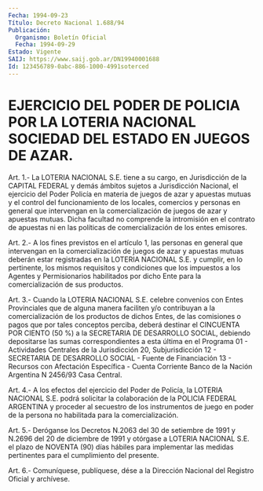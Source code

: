 ```yaml
---
Fecha: 1994-09-23
Título: Decreto Nacional 1.688/94
Publicación:
  Organismo: Boletín Oficial
  Fecha: 1994-09-29
Estado: Vigente
SAIJ: https://www.saij.gob.ar/DN19940001688
Id: 123456789-0abc-886-1000-4991soterced
---
```

# EJERCICIO DEL PODER DE POLICIA POR LA LOTERIA NACIONAL SOCIEDAD DEL ESTADO EN JUEGOS DE AZAR.

<a id="1"></a>
Art.  1.-  La  LOTERIA  NACIONAL  S.E.  tiene  a  su cargo, en Jurisdicción  de  la  CAPITAL  FEDERAL  y  demás ámbitos sujetos  a Jurisdicción Nacional, el ejercicio del Poder  Policía  en  materia de juegos de azar y apuestas mutuas y el control del funcionamiento de los locales, comercios y personas en general  que intervengan  en  la  comercialización  de juegos de azar y apuestas mutuas. Dicha facultad no comprende la intromisión  en  el contrato de  apuestas  ni en las políticas de comercialización de los  entes emisores.

<a id="2"></a>
Art.  2.- A los fines previstos en el artículo 1, las personas en general que  intervengan  en  la  comercialización  de juegos de azar  y  apuestas  mutuas  deberán  estar registradas en la LOTERIA NACIONAL S.E. y cumplir, en lo pertinente,  los mismos requisitos y condiciones  que  los  impuestos  a  los  Agentes y  Permisionarios habilitados  por  dicho  Ente  para  la  comercialización   de  sus productos.

<a id="3"></a>
Art. 3.- Cuando la LOTERIA NACIONAL S.E. celebre convenios con Entes  Provinciales  que de alguna manera faciliten y/o contribuyan a la comercialización  de  los  productos  de  dichos Entes, de las comisiones  o  pagos  que  por  tales  conceptos  perciba,   deberá destinar  el  CINCUENTA  POR  CIENTO  (50  %)  a  la  SECRETARIA DE DESARROLLO  SOCIAL, debiendo depositarse las sumas correspondientes a esta última  en  el  Programa  01  -  Actividades Centrales de la Jurisdicción  20,  Subjurisdicción  12 - SECRETARIA  DE  DESARROLLO SOCIAL  -  Fuente  de  Financiación 13 -  Recursos  con  Afectación Específica  - Cuenta Corriente  Banco  de  la  Nación  Argentina  N 2456/93 Casa Central.

<a id="4"></a>
Art.  4.- A los efectos del ejercicio del Poder de Policía, la LOTERIA  NACIONAL  S.E.  podrá  solicitar  la  colaboración  de  la POLICIA  FEDERAL    ARGENTINA   y  proceder  al  secuestro  de  los instrumentos de juego en poder de  la persona no habilitada para la comercialización.

<a id="5"></a>
Art.  5.- Deróganse los Decretos N.2063 del 30 de setiembre de 1991 y N.2696  del  20  de  diciembre  de 1991 y otórgase a LOTERIA NACIONAL  S.E.  el  plazo  de  NOVENTA  (90)  días    hábiles  para implementar  las  medidas  pertinentes  para  el  cumplimiento  del presente.

<a id="6"></a>
Art. 6.- Comuníquese, publíquese, dése a la Dirección Nacional del Registro Oficial y archívese.